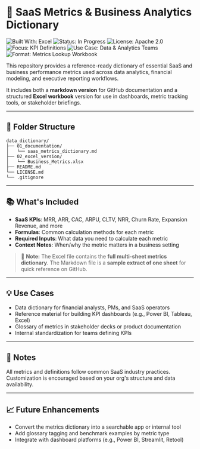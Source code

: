 
# 📘 SaaS Metrics & Business Analytics Dictionary

![Built With: Excel](https://img.shields.io/badge/Built%20With-Excel-0284c7?style=flat&labelColor=333&logo=microsoft-excel&logoColor=white)
![Status: In Progress](https://img.shields.io/badge/Status-In%20Progress-f7dd6d?style=flat&labelColor=333)
![License: Apache 2.0](https://img.shields.io/badge/License-Apache%202.0-f59e0b?style=flat&labelColor=333)
![Focus: KPI Definitions](https://img.shields.io/badge/Focus-KPI%20Definitions-14b8a6?style=flat&labelColor=333)
![Use Case: Data & Analytics Teams](https://img.shields.io/badge/Use%20Case-Data%20%26%20Analytics%20Teams-7dd3fc?style=flat&labelColor=333)
![Format: Metrics Lookup Workbook](https://img.shields.io/badge/Format-Metrics%20Lookup%20Workbook-8b5cf6?style=flat&labelColor=333)


This repository provides a reference-ready dictionary of essential SaaS and business performance metrics used across data analytics, financial modeling, and executive reporting workflows.

It includes both a **markdown version** for GitHub documentation and a structured **Excel workbook** version for use in dashboards, metric tracking tools, or stakeholder briefings.

---

## 📁 Folder Structure

```
data_dictionary/
├── 01_documentation/
│   └── saas_metrics_dictionary.md
├── 02_excel_version/
│   └── Business_Metrics.xlsx
├── README.md
└── LICENSE.md
└── .gitignore
```

---

## 📚 What's Included

- **SaaS KPIs**: MRR, ARR, CAC, ARPU, CLTV, NRR, Churn Rate, Expansion Revenue, and more
- **Formulas**: Common calculation methods for each metric
- **Required Inputs**: What data you need to calculate each metric
- **Context Notes**: When/why the metric matters in a business setting

> 📝 **Note:** The Excel file contains the **full multi-sheet metrics dictionary**. The Markdown file is a **sample extract of one sheet** for quick reference on GitHub.

---

## 💡 Use Cases

- Data dictionary for financial analysts, PMs, and SaaS operators
- Reference material for building KPI dashboards (e.g., Power BI, Tableau, Excel)
- Glossary of metrics in stakeholder decks or product documentation
- Internal standardization for teams defining KPIs

---

## 📎 Notes

All metrics and definitions follow common SaaS industry practices. Customization is encouraged based on your org's structure and data availability.

---

## 📈 Future Enhancements

- Convert the metrics dictionary into a searchable app or internal tool
- Add glossary tagging and benchmark examples by metric type
- Integrate with dashboard platforms (e.g., Power BI, Streamlit, Retool)
